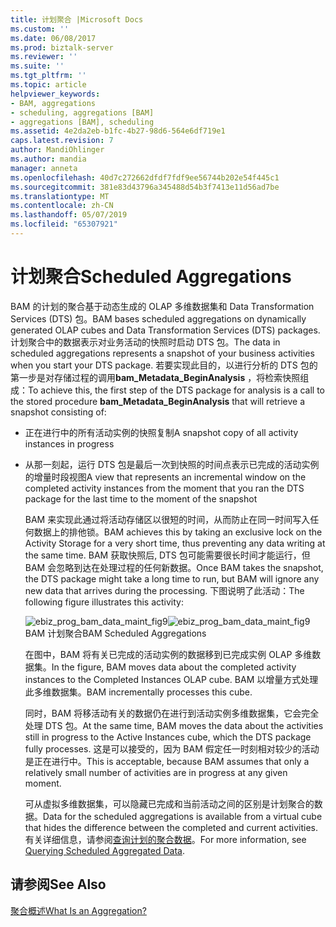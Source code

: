 ```yaml
---
title: 计划聚合 |Microsoft Docs
ms.custom: ''
ms.date: 06/08/2017
ms.prod: biztalk-server
ms.reviewer: ''
ms.suite: ''
ms.tgt_pltfrm: ''
ms.topic: article
helpviewer_keywords:
- BAM, aggregations
- scheduling, aggregations [BAM]
- aggregations [BAM], scheduling
ms.assetid: 4e2da2eb-b1fc-4b27-98d6-564e6df719e1
caps.latest.revision: 7
author: MandiOhlinger
ms.author: mandia
manager: anneta
ms.openlocfilehash: 40d7c272662dfdf7fdf9ee56744b202e54f445c1
ms.sourcegitcommit: 381e83d43796a345488d54b3f7413e11d56ad7be
ms.translationtype: MT
ms.contentlocale: zh-CN
ms.lasthandoff: 05/07/2019
ms.locfileid: "65307921"
---
```

# <a name="scheduled-aggregations"></a><span data-ttu-id="26779-102">计划聚合</span><span class="sxs-lookup"><span data-stu-id="26779-102">Scheduled Aggregations</span></span>
<span data-ttu-id="26779-103">BAM 的计划的聚合基于动态生成的 OLAP 多维数据集和 Data Transformation Services (DTS) 包。</span><span class="sxs-lookup"><span data-stu-id="26779-103">BAM bases scheduled aggregations on dynamically generated OLAP cubes and Data Transformation Services (DTS) packages.</span></span> <span data-ttu-id="26779-104">计划聚合中的数据表示对业务活动的快照时启动 DTS 包。</span><span class="sxs-lookup"><span data-stu-id="26779-104">The data in scheduled aggregations represents a snapshot of your business activities when you start your DTS package.</span></span> <span data-ttu-id="26779-105">若要实现此目的，以进行分析的 DTS 包的第一步是对存储过程的调用**bam_Metadata_BeginAnalysis** ，将检索快照组成：</span><span class="sxs-lookup"><span data-stu-id="26779-105">To achieve this, the first step of the DTS package for analysis is a call to the stored procedure **bam_Metadata_BeginAnalysis** that will retrieve a snapshot consisting of:</span></span>  
  
- <span data-ttu-id="26779-106">正在进行中的所有活动实例的快照复制</span><span class="sxs-lookup"><span data-stu-id="26779-106">A snapshot copy of all activity instances in progress</span></span>  
  
- <span data-ttu-id="26779-107">从那一刻起，运行 DTS 包是最后一次到快照的时间点表示已完成的活动实例的增量时段视图</span><span class="sxs-lookup"><span data-stu-id="26779-107">A view that represents an incremental window on the completed activity instances from the moment that you ran the DTS package for the last time to the moment of the snapshot</span></span>  
  
  <span data-ttu-id="26779-108">BAM 来实现此通过将活动存储区以很短的时间，从而防止在同一时间写入任何数据上的排他锁。</span><span class="sxs-lookup"><span data-stu-id="26779-108">BAM achieves this by taking an exclusive lock on the Activity Storage for a very short time, thus preventing any data writing at the same time.</span></span> <span data-ttu-id="26779-109">BAM 获取快照后, DTS 包可能需要很长时间才能运行，但 BAM 会忽略到达在处理过程的任何新数据。</span><span class="sxs-lookup"><span data-stu-id="26779-109">Once BAM takes the snapshot, the DTS package might take a long time to run, but BAM will ignore any new data that arrives during the processing.</span></span> <span data-ttu-id="26779-110">下图说明了此活动：</span><span class="sxs-lookup"><span data-stu-id="26779-110">The following figure illustrates this activity:</span></span>  
  
  <span data-ttu-id="26779-111">![](../core/media/ebiz-prog-bam-data-maint-fig9.gif "ebiz_prog_bam_data_maint_fig9")</span><span class="sxs-lookup"><span data-stu-id="26779-111">![](../core/media/ebiz-prog-bam-data-maint-fig9.gif "ebiz_prog_bam_data_maint_fig9")</span></span>  
  <span data-ttu-id="26779-112">BAM 计划聚合</span><span class="sxs-lookup"><span data-stu-id="26779-112">BAM Scheduled Aggregations</span></span>  
  
  <span data-ttu-id="26779-113">在图中，BAM 将有关已完成的活动实例的数据移到已完成实例 OLAP 多维数据集。</span><span class="sxs-lookup"><span data-stu-id="26779-113">In the figure, BAM moves data about the completed activity instances to the Completed Instances OLAP cube.</span></span> <span data-ttu-id="26779-114">BAM 以增量方式处理此多维数据集。</span><span class="sxs-lookup"><span data-stu-id="26779-114">BAM incrementally processes this cube.</span></span>  
  
  <span data-ttu-id="26779-115">同时，BAM 将移活动有关的数据仍在进行到活动实例多维数据集，它会完全处理 DTS 包。</span><span class="sxs-lookup"><span data-stu-id="26779-115">At the same time, BAM moves the data about the activities still in progress to the Active Instances cube, which the DTS package fully processes.</span></span> <span data-ttu-id="26779-116">这是可以接受的，因为 BAM 假定任一时刻相对较少的活动是正在进行中。</span><span class="sxs-lookup"><span data-stu-id="26779-116">This is acceptable, because BAM assumes that only a relatively small number of activities are in progress at any given moment.</span></span>  
  
  <span data-ttu-id="26779-117">可从虚拟多维数据集，可以隐藏已完成和当前活动之间的区别是计划聚合的数据。</span><span class="sxs-lookup"><span data-stu-id="26779-117">Data for the scheduled aggregations is available from a virtual cube that hides the difference between the completed and current activities.</span></span> <span data-ttu-id="26779-118">有关详细信息，请参阅[查询计划的聚合数据](../core/querying-scheduled-aggregated-data.md)。</span><span class="sxs-lookup"><span data-stu-id="26779-118">For more information, see [Querying Scheduled Aggregated Data](../core/querying-scheduled-aggregated-data.md).</span></span>  
  
## <a name="see-also"></a><span data-ttu-id="26779-119">请参阅</span><span class="sxs-lookup"><span data-stu-id="26779-119">See Also</span></span>  
 [<span data-ttu-id="26779-120">聚合概述</span><span class="sxs-lookup"><span data-stu-id="26779-120">What Is an Aggregation?</span></span>](../core/what-is-an-aggregation.md)